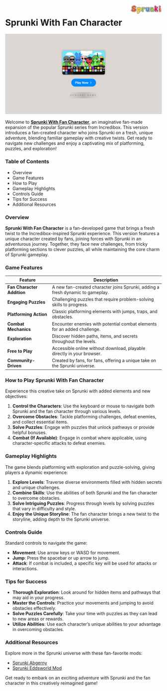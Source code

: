 <img align="right" width="100px" src="./assets/sprunki-logo.png" alt="Sprunki Online Logo">

# Sprunki With Fan Character

<p align="center">
    <a href="https://sprunkionline.com/with-fan-character">
        <img src="./assets/play.png" alt="Sprunki With Fan Character Game" width="800">
    </a>
</p>

Welcome to **[Sprunki With Fan Character](https://sprunkionline.com/with-fan-character)**, an imaginative fan-made expansion of the popular Sprunki series from Incredibox. This version introduces a fan-created character who joins Sprunki on a fresh, unique adventure, blending familiar gameplay with creative twists. Get ready to navigate new challenges and enjoy a captivating mix of platforming, puzzles, and exploration!

### Table of Contents
- Overview
- Game Features
- How to Play
- Gameplay Highlights
- Controls Guide
- Tips for Success
- Additional Resources

### Overview

**Sprunki With Fan Character** is a fan-developed game that brings a fresh twist to the Incredibox-inspired Sprunki experience. This version features a unique character created by fans, joining forces with Sprunki in an adventurous journey. Together, they face new challenges, from tricky platforming sections to clever puzzles, all while maintaining the core charm of Sprunki gameplay.

### Game Features

| Feature                | Description                                                                          |
|------------------------|--------------------------------------------------------------------------------------|
| **Fan Character Addition** | A new fan-created character joins Sprunki, adding a fresh dynamic to gameplay.     |
| **Engaging Puzzles**   | Challenging puzzles that require problem-solving skills to progress.                 |
| **Platforming Action** | Classic platforming elements with jumps, traps, and obstacles.                       |
| **Combat Mechanics**   | Encounter enemies with potential combat elements for an added challenge.             |
| **Exploration**        | Discover hidden paths, items, and secrets throughout the levels.                     |
| **Free to Play**       | Accessible online without download, playable directly in your browser.               |
| **Community-Driven**   | Created by fans, for fans, offering a unique take on the Sprunki universe.           |

### How to Play Sprunki With Fan Character

Experience this creative take on Sprunki with added elements and new objectives:

1. **Control the Characters**: Use the keyboard or mouse to navigate both Sprunki and the fan character through various levels.
2. **Overcome Obstacles**: Tackle platforming challenges, defeat enemies, and collect essential items.
3. **Solve Puzzles**: Engage with puzzles that unlock pathways or provide helpful bonuses.
4. **Combat (If Available)**: Engage in combat where applicable, using character-specific attacks to defeat enemies.

### Gameplay Highlights

The game blends platforming with exploration and puzzle-solving, giving players a dynamic experience:

1. **Explore Levels**: Traverse diverse environments filled with hidden secrets and unique challenges.
2. **Combine Skills**: Use the abilities of both Sprunki and the fan character to overcome obstacles.
3. **Solve Intriguing Puzzles**: Progress through levels by solving puzzles that vary in difficulty and style.
4. **Enjoy the Unique Storyline**: The fan character brings a new twist to the storyline, adding depth to the Sprunki universe.

### Controls Guide

Standard controls to navigate the game:

- **Movement**: Use arrow keys or WASD for movement.
- **Jump**: Press the spacebar or up arrow to jump.
- **Attack**: If combat is included, a specific key will be used for attacks or interactions.

### Tips for Success

- **Thorough Exploration**: Look around for hidden items and pathways that may aid in your progress.
- **Master the Controls**: Practice your movements and jumping to avoid obstacles effectively.
- **Solve Puzzles Carefully**: Take your time with puzzles as they can lead to new areas or rewards.
- **Utilize Abilities**: Use each character’s unique abilities to your advantage in overcoming obstacles.

### Additional Resources

Explore more in the Sprunki universe with these fan-favorite mods:

- [Sprunki Abgerny](https://sprunkionline.com/abgerny/)
- [Sprunki Eddsworld Mod](https://sprunkionline.com/eddsworld-mod/)

Get ready to embark on an exciting adventure with Sprunki and the fan character in this creatively reimagined game!
